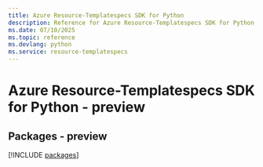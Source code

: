 ```yaml
---
title: Azure Resource-Templatespecs SDK for Python
description: Reference for Azure Resource-Templatespecs SDK for Python
ms.date: 07/10/2025
ms.topic: reference
ms.devlang: python
ms.service: resource-templatespecs
---
```

# Azure Resource-Templatespecs SDK for Python - preview
## Packages - preview
[!INCLUDE [packages](resource-templatespecs-index.md)]